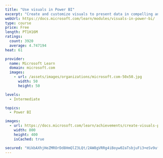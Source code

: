 ```yaml
---
title: "Use visuals in Power BI"
excerpt: "Create and customize visuals to present data in compelling and insightful ways."
webUrl: https://docs.microsoft.com/learn/modules/visuals-in-power-bi/
type: course
price: Free
length: PT1H16M
ratings:
  count: 3920
  average: 4.747194
heat: 61

provider:
  name: Microsoft Learn
  domain: microsoft.com
  images:
    - url: /assets/images/organizations/microsoft.com-50x50.jpg
      width: 50
      height: 50

levels:
  - Intermediate

topics:
  - Power BI

images:
  - url: https://docs.microsoft.com/learn/achievements/create-visuals-power-bi-desktop-social.png
    width: 800
    height: 400
    isCached: true

secured: "HikbAXhjHeZMROrDd8HmQlZ3LQt/2AW8gVRRg4iBoyw02aTsbjuFi3+eSv9uf8+trphqmjdbkWEYIAAT6WsK4SfoXPphJLBT0XRs0SvkatRIm/WVqXYK0xkEexrnJ/7V2xIJgSsDycAUF4p4jBkKx5SbkhqaMVinGqMxlUy+qFUVVxSpXj2Yi2huOw8q8+lRPMU6fyfwnXSttpj1GEsX4swKfxBcODFDw930YjPmc7Zthv4Q6vqP5iihsxum7Ir1ws1czCjVmh3dHvTt7Ll5jxzoyX1kwrPntI5dW6S/p19wR4bax98lzgVrWXt7Rm9Rsv74cBlJ8fOi3fqipEb7lYB4cUmNOgpTaTzT+tQL0DUIKFtWfMGZCFpmUxGfAgJvGIUbWD8Hpyx+T4Ory37G9artRVkSvbiBWOMuUESz66k=;9ev8PLxC/Dq7O1U9iGWhKQ=="
---
```


